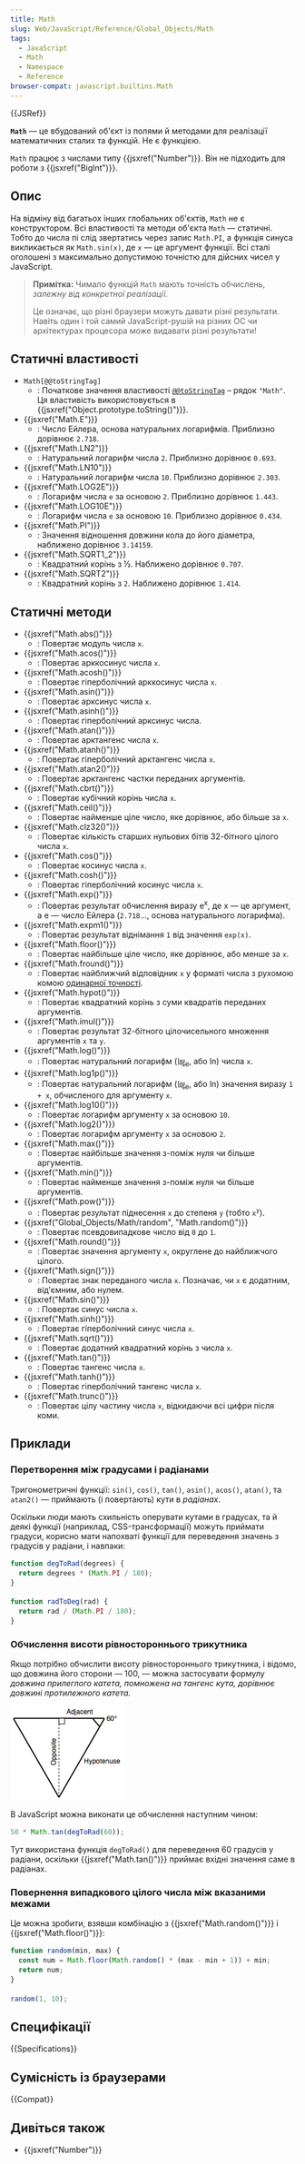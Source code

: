 ```yaml
---
title: Math
slug: Web/JavaScript/Reference/Global_Objects/Math
tags:
  - JavaScript
  - Math
  - Namespace
  - Reference
browser-compat: javascript.builtins.Math
---
```


{{JSRef}}

**`Math`** — це вбудований об'єкт із полями й методами для реалізації математичних сталих та функцій. Не є функцією.

`Math` працює з числами типу {{jsxref("Number")}}. Він не підходить для роботи з {{jsxref("BigInt")}}.

## Опис

На відміну від багатьох інших глобальних об'єктів, `Math` не є конструктором. Всі властивості та методи об'єкта `Math` — статичні. Тобто до числа пі слід звертатись через запис `Math.PI`, а функція синуса викликається як `Math.sin(x)`, де `x` — це аргумент функції. Всі сталі оголошені з максимально допустимою точністю для дійсних чисел у JavaScript.

> **Примітка:** Чимало функцій `Math` мають точність обчислень, _залежну від конкретної реалізації._
>
> Це означає, що різні браузери можуть давати різні результати. Навіть один і той самий JavaScript-рушій на різних ОС чи архітектурах процесора може видавати різні результати!

## Статичні властивості

- `Math[@@toStringTag]`
  - : Початкове значення властивості [`@@toStringTag`](/uk/docs/Web/JavaScript/Reference/Global_Objects/Symbol/toStringTag) – рядок `"Math"`. Ця властивість використовується в {{jsxref("Object.prototype.toString()")}}.
- {{jsxref("Math.E")}}
  - : Число Ейлера, основа натуральних логарифмів. Приблизно дорівнює `2.718`.
- {{jsxref("Math.LN2")}}
  - : Натуральний логарифм числа `2`. Приблизно дорівнює `0.693`.
- {{jsxref("Math.LN10")}}
  - : Натуральний логарифм числа `10`. Приблизно дорівнює `2.303`.
- {{jsxref("Math.LOG2E")}}
  - : Логарифм числа `e` за основою `2`. Приблизно дорівнює `1.443`.
- {{jsxref("Math.LOG10E")}}
  - : Логарифм числа `e` за основою `10`. Приблизно дорівнює `0.434`.
- {{jsxref("Math.PI")}}
  - : Значення відношення довжини кола до його діаметра, наближено дорівнює `3.14159`.
- {{jsxref("Math.SQRT1_2")}}
  - : Квадратний корінь з ½. Наближено дорівнює `0.707`.
- {{jsxref("Math.SQRT2")}}
  - : Квадратний корінь з `2`. Наближено дорівнює `1.414`.

## Статичні методи

- {{jsxref("Math.abs()")}}
  - : Повертає модуль числа `x`.
- {{jsxref("Math.acos()")}}
  - : Повертає арккосинус числа `x`.
- {{jsxref("Math.acosh()")}}
  - : Повертає гіперболічний арккосинус числа `x`.
- {{jsxref("Math.asin()")}}
  - : Повертає арксинус числа `x`.
- {{jsxref("Math.asinh()")}}
  - : Повертає гіперболічний арксинус числа.
- {{jsxref("Math.atan()")}}
  - : Повертає арктангенс числа `x`.
- {{jsxref("Math.atanh()")}}
  - : Повертає гіперболічний арктангенс числа `x`.
- {{jsxref("Math.atan2()")}}
  - : Повертає арктангенс частки переданих аргументів.
- {{jsxref("Math.cbrt()")}}
  - : Повертає кубічний корінь числа `x`.
- {{jsxref("Math.ceil()")}}
  - : Повертає найменше ціле число, яке дорівнює, або більше за `x`.
- {{jsxref("Math.clz32()")}}
  - : Повертає кількість старших нульових бітів 32-бітного цілого числа `x`.
- {{jsxref("Math.cos()")}}
  - : Повертає косинус числа `x`.
- {{jsxref("Math.cosh()")}}
  - : Повертає гіперболічний косинус числа `x`.
- {{jsxref("Math.exp()")}}
  - : Повертає результат обчислення виразу e<sup>x</sup>, де x — це аргумент, а e — число Ейлера (`2.718`…, основа натурального логарифма).
- {{jsxref("Math.expm1()")}}
  - : Повертає результат віднімання `1` від значення `exp(x)`.
- {{jsxref("Math.floor()")}}
  - : Повертає найбільше ціле число, яке дорівнює, або менше за `x`.
- {{jsxref("Math.fround()")}}
  - : Повертає найближчий відповідник `x` у форматі числа з рухомою комою [одинарної точності](https://uk.wikipedia.org/wiki/%D0%A7%D0%B8%D1%81%D0%BB%D0%BE_%D0%BE%D0%B4%D0%B8%D0%BD%D0%B0%D1%80%D0%BD%D0%BE%D1%97_%D1%82%D0%BE%D1%87%D0%BD%D0%BE%D1%81%D1%82%D1%96 "посилання на сторінку вікіпедії про одинарну точність").
- {{jsxref("Math.hypot()")}}
  - : Повертає квадратний корінь з суми квадратів переданих аргументів.
- {{jsxref("Math.imul()")}}
  - : Повертає результат 32-бітного цілочисельного множення аргументів `x` та `y`.
- {{jsxref("Math.log()")}}
  - : Повертає натуральний логарифм (㏒<sub>e</sub>, або ln) числа `x`.
- {{jsxref("Math.log1p()")}}
  - : Повертає натуральний логарифм (㏒<sub>e</sub>, або ln) значення виразу `1 + x`, обчисленого для аргументу `x`.
- {{jsxref("Math.log10()")}}
  - : Повертає логарифм аргументу `x` за основою `10`.
- {{jsxref("Math.log2()")}}
  - : Повертає логарифм аргументу `x` за основою `2`.
- {{jsxref("Math.max()")}}
  - : Повертає найбільше значення з-поміж нуля чи більше аргументів.
- {{jsxref("Math.min()")}}
  - : Повертає найменше значення з-поміж нуля чи більше аргументів.
- {{jsxref("Math.pow()")}}
  - : Повертає результат піднесення `x` до степеня `y` (тобто `x`<sup><code>y</code></sup>).
- {{jsxref("Global_Objects/Math/random", "Math.random()")}}
  - : Повертає псевдовипадкове число від `0` до `1`.
- {{jsxref("Math.round()")}}
  - : Повертає значення аргументу `x`, округлене до найближчого цілого.
- {{jsxref("Math.sign()")}}
  - : Повертає знак переданого числа `x`. Позначає, чи `x` є додатним, від'ємним, або нулем.
- {{jsxref("Math.sin()")}}
  - : Повертає синус числа `x`.
- {{jsxref("Math.sinh()")}}
  - : Повертає гіперболічний синус числа `x`.
- {{jsxref("Math.sqrt()")}}
  - : Повертає додатний квадратний корінь з числа `x`.
- {{jsxref("Math.tan()")}}
  - : Повертає тангенс числа `x`.
- {{jsxref("Math.tanh()")}}
  - : Повертає гіперболічний тангенс числа `x`.
- {{jsxref("Math.trunc()")}}
  - : Повертає цілу частину числа `x`, відкидаючи всі цифри після коми.

## Приклади

### Перетворення між градусами і радіанами

Тригонометричні функції: `sin()`, `cos()`, `tan()`, `asin()`, `acos()`, `atan()`, та `atan2()` — приймають (і повертають) кути в _радіанах_.

Оскільки люди мають схильність оперувати кутами в градусах, та й деякі функції (наприклад, CSS-трансформації) можуть приймати градуси, корисно мати напохваті функції для переведення значень з градусів у радіани, і навпаки:

```js
function degToRad(degrees) {
  return degrees * (Math.PI / 180);
}

function radToDeg(rad) {
  return rad / (Math.PI / 180);
}
```

### Обчислення висоти рівностороннього трикутника

Якщо потрібно обчислити висоту рівностороннього трикутника, і відомо, що довжина його сторони — 100, — можна застосувати формулу _довжина прилеглого катета, помножена на тангенс кута, дорівнює довжині протилежного катета._

![Рівносторонній трикутник, у якому перпендикуляр одного ребра проведено з протилежної вершини, утворюючи прямокутний трикутник з трьома сторонами, позначеними як "прилегла", "протилежна" й "гіпотенуза". Кут між "прилеглою" стороною й гіпотенузою – 60 градусів.](trigonometry.png)

В JavaScript можна виконати це обчислення наступним чином:

```js
50 * Math.tan(degToRad(60));
```

Тут використана функція `degToRad()` для переведення 60 градусів у радіани, оскільки {{jsxref("Math.tan()")}} приймає вхідні значення саме в радіанах.

### Повернення випадкового цілого числа між вказаними межами

Це можна зробити, взявши комбінацію з {{jsxref("Math.random()")}} і {{jsxref("Math.floor()")}}:

```js
function random(min, max) {
  const num = Math.floor(Math.random() * (max - min + 1)) + min;
  return num;
}

random(1, 10);
```

## Специфікації

{{Specifications}}

## Сумісність із браузерами

{{Compat}}

## Дивіться також

- {{jsxref("Number")}}
